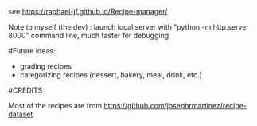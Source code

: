 see https://raphael-jf.github.io/Recipe-manager/

Note to myself (the dev) : launch local server with "python -m http.server 8000" command line, much faster for debugging


#Future ideas:
- grading recipes
- categorizing recipes (dessert, bakery, meal, drink, etc.)
 

 #CREDITS

 Most of the recipes are from https://github.com/josephrmartinez/recipe-dataset.